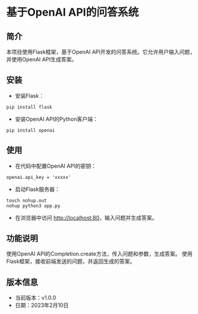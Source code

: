 # 基于OpenAI API的问答系统
## 简介
本项目使用Flask框架，基于OpenAI API开发的问答系统。它允许用户输入问题，并使用OpenAI API生成答案。

## 安装
- 安装Flask：
```
pip install flask
```
- 安装OpenAI API的Python客户端：
```
pip install openai
```
## 使用
- 在代码中配置OpenAI API的密钥：
```
openai.api_key = 'xxxxx'
```
- 启动Flask服务器：
```
touch nohup.out
nohup python3 app.py 
```
- 在浏览器中访问 [http://localhost:80](http://localhost:80)，输入问题并生成答案。
## 功能说明
使用OpenAI API的Completion.create方法，传入问题和参数，生成答案。
使用Flask框架，接收前端发送的问题，并返回生成的答案。
## 版本信息
- 当前版本：v1.0.0
- 日期：2023年2月10日
